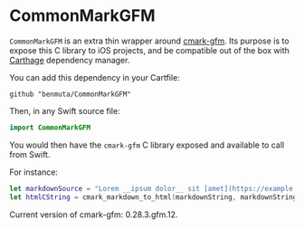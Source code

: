 CommonMarkGFM
=============

`CommonMarkGFM` is an extra thin wrapper around [cmark-gfm](https://github.com/github/cmark). Its purpose is to expose this C library to iOS projects, and be compatible out of the box with [Carthage](https://github.com/Carthage/Carthage) dependency manager.

You can add this dependency in your Cartfile:
```
github "benmuta/CommonMarkGFM"
```

Then, in any Swift source file:

```swift
import CommonMarkGFM
```
You would then have the `cmark-gfm` C library exposed and available to call from Swift.

For instance:

```swift
let markdownSource = "Lorem __ipsum dolor__ sit [amet](https://example.com). - *2018*"
let htmlCString = cmark_markdown_to_html(markdownString, markdownString.utf8.count, 0)
```

Current version of cmark-gfm: 0.28.3.gfm.12.